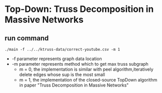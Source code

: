 # Top-Down: Truss Decomposition in Massive Networks

## run command
```
./main -f ../../ktruss-data/correct-youtube.csv -m 1
```
- -f parameter represents graph data location
- -m parameter represents method which to get max truss subgraph
    - m = 0, the implementation is similar with peel algorithm,iteratively delete edges whose sup is the most small
    - m = 1, the implementation of the closed-source TopDown algorithm in paper "Truss Decomposition in Massive Networks"
